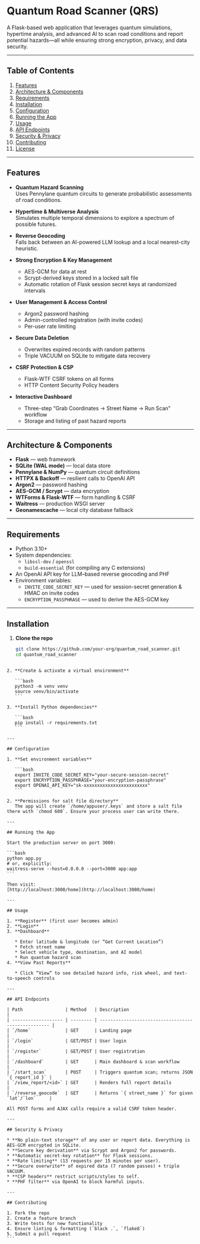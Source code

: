 
# Quantum Road Scanner (QRS)

A Flask-based web application that leverages quantum simulations, hypertime analysis, and advanced AI to scan road conditions and report potential hazards—all while ensuring strong encryption, privacy, and data security.

---

## Table of Contents

1. [Features](#features)  
2. [Architecture & Components](#architecture--components)  
3. [Requirements](#requirements)  
4. [Installation](#installation)  
5. [Configuration](#configuration)  
6. [Running the App](#running-the-app)  
7. [Usage](#usage)  
8. [API Endpoints](#api-endpoints)  
9. [Security & Privacy](#security--privacy)  
10. [Contributing](#contributing)  
11. [License](#license)  

---

## Features

- **Quantum Hazard Scanning**  
  Uses Pennylane quantum circuits to generate probabilistic assessments of road conditions.

- **Hypertime & Multiverse Analysis**  
  Simulates multiple temporal dimensions to explore a spectrum of possible futures.

- **Reverse Geocoding**  
  Falls back between an AI-powered LLM lookup and a local nearest-city heuristic.

- **Strong Encryption & Key Management**  
  - AES-GCM for data at rest  
  - Scrypt-derived keys stored in a locked salt file  
  - Automatic rotation of Flask session secret keys at randomized intervals

- **User Management & Access Control**  
  - Argon2 password hashing  
  - Admin-controlled registration (with invite codes)  
  - Per-user rate limiting

- **Secure Data Deletion**  
  - Overwrites expired records with random patterns  
  - Triple VACUUM on SQLite to mitigate data recovery

- **CSRF Protection & CSP**  
  - Flask-WTF CSRF tokens on all forms  
  - HTTP Content Security Policy headers

- **Interactive Dashboard**  
  - Three-step “Grab Coordinates → Street Name → Run Scan” workflow  
  - Storage and listing of past hazard reports

---

## Architecture & Components

- **Flask** — web framework  
- **SQLite (WAL mode)** — local data store  
- **Pennylane & NumPy** — quantum circuit definitions  
- **HTTPX & Backoff** — resilient calls to OpenAI API  
- **Argon2** — password hashing  
- **AES-GCM / Scrypt** — data encryption  
- **WTForms & Flask-WTF** — form handling & CSRF  
- **Waitress** — production WSGI server  
- **Geonamescache** — local city database fallback  

---

## Requirements

- Python 3.10+  
- System dependencies:  
  - `libssl-dev` / `openssl`  
  - `build-essential` (for compiling any C extensions)  
- An OpenAI API key for LLM–based reverse geocoding and PHF  
- Environment variables:
  - `INVITE_CODE_SECRET_KEY` — used for session-secret generation & HMAC on invite codes  
  - `ENCRYPTION_PASSPHRASE` — used to derive the AES-GCM key  

---

## Installation

1. **Clone the repo**  
   ```bash
   git clone https://github.com/your-org/quantum_road_scanner.git
   cd quantum_road_scanner
````

2. **Create & activate a virtual environment**

   ```bash
   python3 -m venv venv
   source venv/bin/activate
   ```

3. **Install Python dependencies**

   ```bash
   pip install -r requirements.txt
   ```

---

## Configuration

1. **Set environment variables**

   ```bash
   export INVITE_CODE_SECRET_KEY="your-secure-session-secret"
   export ENCRYPTION_PASSPHRASE="your-encryption-passphrase"
   export OPENAI_API_KEY="sk-xxxxxxxxxxxxxxxxxxxxxxxx"
   ```

2. **Permissions for salt file directory**
   The app will create `/home/appuser/.keys` and store a salt file there with `chmod 600`. Ensure your process user can write there.

---

## Running the App

Start the production server on port 3000:

```bash
python app.py
# or, explicitly:
waitress-serve --host=0.0.0.0 --port=3000 app:app
```

Then visit:
[http://localhost:3000/home](http://localhost:3000/home)

---

## Usage

1. **Register** (first user becomes admin)
2. **Login**
3. **Dashboard**

   * Enter latitude & longitude (or “Get Current Location”)
   * Fetch street name
   * Select vehicle type, destination, and AI model
   * Run quantum hazard scan
4. **View Past Reports**

   * Click “View” to see detailed hazard info, risk wheel, and text-to-speech controls

---

## API Endpoints

| Path                | Method   | Description                                         |
| ------------------- | -------- | --------------------------------------------------- |
| `/home`             | GET      | Landing page                                        |
| `/login`            | GET/POST | User login                                          |
| `/register`         | GET/POST | User registration                                   |
| `/dashboard`        | GET      | Main dashboard & scan workflow                      |
| `/start_scan`       | POST     | Triggers quantum scan; returns JSON `{ report_id }` |
| `/view_report/<id>` | GET      | Renders full report details                         |
| `/reverse_geocode`  | GET      | Returns `{ street_name }` for given `lat`/`lon`     |

All POST forms and AJAX calls require a valid CSRF token header.

---

## Security & Privacy

* **No plain-text storage** of any user or report data. Everything is AES-GCM encrypted in SQLite.
* **Secure key derivation** via Scrypt and Argon2 for passwords.
* **Automatic secret-key rotation** for Flask sessions.
* **Rate limiting** (13 requests per 15 minutes per user).
* **Secure overwrite** of expired data (7 random passes) + triple VACUUM.
* **CSP headers** restrict scripts/styles to self.
* **PHF filter** via OpenAI to block harmful inputs.

---

## Contributing

1. Fork the repo
2. Create a feature branch
3. Write tests for new functionality
4. Ensure linting & formatting (`black .`, `flake8`)
5. Submit a pull request 
```
